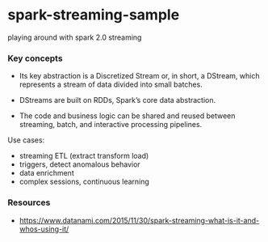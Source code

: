 # spark-streaming-sample
playing around with spark 2.0 streaming

### Key concepts
- Its key abstraction is a Discretized Stream or, in short, a DStream, which represents a stream of data divided into small batches. 
- DStreams are built on RDDs, Spark’s core data abstraction.

- The code and business logic can be shared and reused between streaming, batch, and interactive processing pipelines.

Use cases:
- streaming ETL (extract transform load)
- triggers, detect anomalous behavior
- data enrichment
- complex sessions, continuous learning

### Resources
- <https://www.datanami.com/2015/11/30/spark-streaming-what-is-it-and-whos-using-it/>
